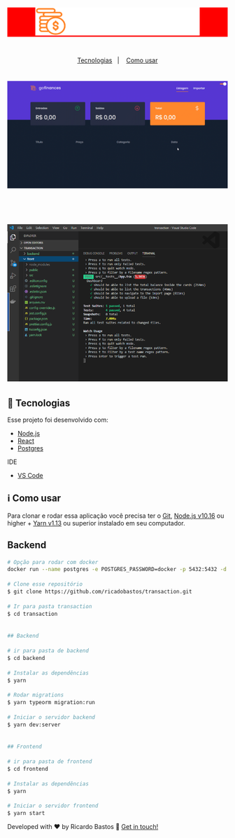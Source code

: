 <br>

<p align="center" style='background-color:red'>
    <img alt="Rocketbox" src="https://github.com/RicardoBastos/transaction/blob/master/front/src/assets/logo.svg" />
</p>

<br>

<p align="center">
  <a href="#rocket-tecnologias">Tecnologias</a>&nbsp;&nbsp;&nbsp;|&nbsp;&nbsp;&nbsp;
  <a href="#information_source-como-usar">Como usar</a>
</p>


<h1 align="center">
    <img alt="Rocketbox" src="https://github.com/RicardoBastos/transaction/blob/master/front/src/assets/go_finance.gif" />
</h1>

<br>

<h1 align="center">
    <img alt="Rocketbox" src="https://github.com/RicardoBastos/transaction/blob/master/front/src/assets/tests.png" />
</h1>


## :rocket: Tecnologias

Esse projeto foi desenvolvido com:

- [Node.js][nodejs]
- [React](https://pt-br.reactjs.org/)
- [Postgres](https://www.postgresql.org/)


IDE
- [VS Code][vc] 

## :information_source: Como usar

Para clonar e rodar essa aplicação você precisa ter o  [Git](https://git-scm.com), [Node.js v10.16][nodejs] ou higher + [Yarn v1.13][yarn] ou superior instalado em seu computador.


## Backend

```bash
# Opção para rodar com docker
docker run --name postgres -e POSTGRES_PASSWORD=docker -p 5432:5432 -d postgres

# Clone esse repositório
$ git clone https://github.com/ricadobastos/transaction.git

# Ir para pasta transaction
$ cd transaction


## Backend

# ir para pasta de backend
$ cd backend

# Instalar as dependências
$ yarn

# Rodar migrations
$ yarn typeorm migration:run

# Iniciar o servidor backend
$ yarn dev:server


## Frontend

# ir para pasta de frontend
$ cd frontend

# Instalar as dependências
$ yarn

# Iniciar o servidor frontend
$ yarn start


```

Developed with ♥ by Ricardo Bastos :wave: [Get in touch!](https://www.linkedin.com/in/ricardo-bastos-975592b0/)

[nodejs]: https://nodejs.org/
[yarn]: https://yarnpkg.com/
[vc]: https://code.visualstudio.com/

